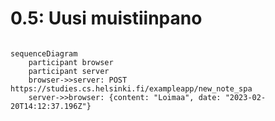 # 0.5: Uusi muistiinpano

```mermaid

sequenceDiagram
    participant browser
    participant server
    browser->>server: POST  https://studies.cs.helsinki.fi/exampleapp/new_note_spa
    server->>browser: {content: "Loimaa", date: "2023-02-20T14:12:37.196Z"}

```